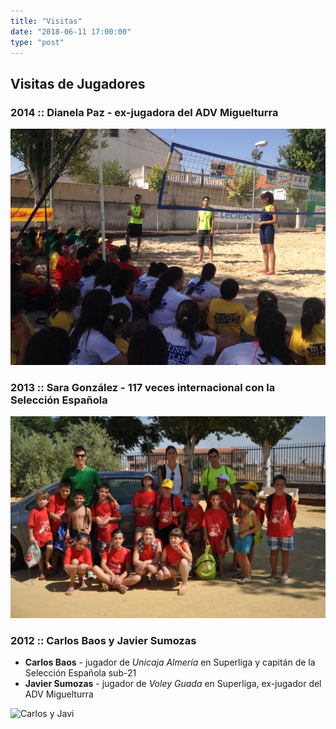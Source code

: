 ```yaml
---
title: "Visitas"
date: "2018-06-11 17:00:00"
type: "post"
---
```


## Visitas de Jugadores

### 2014 :: Dianela Paz - ex-jugadora del ADV Miguelturra
![Visita de Dianela](visita-dianela.jpg)

### 2013 :: Sara González - 117 veces internacional con la Selección Española
![Visita de Sara](visita-sara.jpg)

### 2012 :: Carlos Baos y Javier Sumozas
- **Carlos Baos** - jugador de _Unicaja Almería_ en Superliga y capitán de la Selección Española sub-21
- **Javier Sumozas** - jugador de _Voley Guada_ en Superliga, ex-jugador del ADV Miguelturra

![Carlos y Javi](visita-baos-sumozas.jpg)


